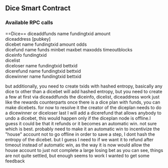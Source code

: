 ## Dice Smart Contract


### Available RPC calls

==Dice==
diceaddfunds name fundingtxid amount  
diceaddress [pubkey]  
dicebet name fundingtxid amount odds  
dicefund name funds minbet maxbet maxodds timeoutblocks  
diceinfo fundingtxid  
dicelist  
diceloser name fundingtxid bettxid  
dicerefund name fundingtxid bettxid  
dicewinner name fundingtxid bettxid  

but additionally, you need to create txids with hashed entropy, basically any dice tx other than a dicebet will add hashed entropy, but you need to create a few at first via diceaddfunds
the diceinfo, dicelist, diceaddress work just like the rewards counterparts
once there is a dice plan with funds, you can make dicebets. for now to resolve it the creator of the diceplan needs to do a dicewinner or diceloser
last I will add a dicerefund that allows anybody to undo a dicebet, this would happen only if the diceplan node is offline.I guess it could be that it refunds or it becomes an automatic win. not sure which is best. probably need to make it an automatic win to incentivize the "house" account not to go offline
in order to save a step, I dont hash the entropy of the dicebet. but I guess I need to if we want it to refund after timeout instead of automatic win, as the way it is now would allow the house account to just not complete a large losing bet
as you can see, things are not quite settled, but enough seems to work I wanted to get some feedback
